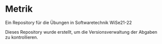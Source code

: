 # Metrik
Ein Repository für die Übungen in Softwaretechnik WiSe21-22

Dieses Repository wurde erstellt, um die Versionsverwaltung der Abgaben zu kontrollieren.
